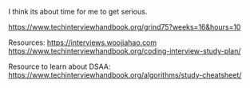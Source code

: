 I think its about time for me to get serious.

https://www.techinterviewhandbook.org/grind75?weeks=16&hours=10

Resources:
https://interviews.woojiahao.com
https://www.techinterviewhandbook.org/coding-interview-study-plan/

Resource to learn about DSAA:
https://www.techinterviewhandbook.org/algorithms/study-cheatsheet/
